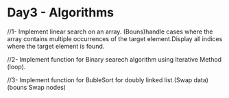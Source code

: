 
Day3 - Algorithms
======================
   //1- Implement linear search on an array.
	  (Bouns)handle cases where the array contains multiple occurrences of the target element.Display all indices where the target element is found.

   
   //2- Implement function for Binary searech algorithm using Iterative Method (loop).

   
   //3- Implement function for BubleSort for doubly linked list.(Swap data) (bouns Swap nodes)
